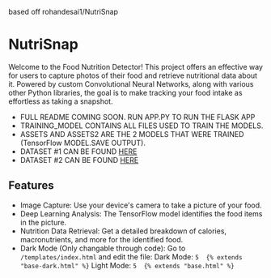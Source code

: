 based off rohandesai1/NutriSnap

# **NutriSnap**
Welcome to the Food Nutrition Detector! This project offers an effective way for users to capture photos of their food and retrieve nutritional data about it. Powered by custom Convolutional Neural Networks, along with various other Python libraries, the goal is to make tracking your food intake as effortless as taking a snapshot.

- FULL README COMING SOON. RUN APP.PY TO RUN THE FLASK APP 
- TRAINING_MODEL CONTAINS ALL FILES USED TO TRAIN THE MODELS. 
- ASSETS AND ASSETS2 ARE THE 2 MODELS THAT WERE TRAINED (TensorFlow MODEL.SAVE OUTPUT).
- DATASET #1 CAN BE FOUND [HERE](https://www.kaggle.com/datasets/bjoernjostein/food-classification)
- DATASET #2 CAN BE FOUND [HERE](https://www.kaggle.com/datasets/kmader/food41)


## Features
 
- Image Capture: Use your device's camera to take a picture of your food.
- Deep Learning Analysis: The TensorFlow model identifies the food items in the picture.
- Nutrition Data Retrieval: Get a detailed breakdown of calories, macronutrients, and more for the identified food.
- Dark Mode (Only changable through code): Go to `/templates/index.html` and edit the file:
Dark Mode: 
`5  {% extends "base-dark.html" %}`
Light Mode: 
`5  {% extends "base.html" %}`
